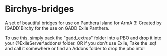 # Birchys-bridges
A set of beautiful bridges for use on Panthera Island for ArmA 3!
Created by [GADD]Birchy for the use on GADD Exile Panthera.

To use this, simply pack the "gadd_extras" folder into a PBO and drop it into your @ExileServer\addons\ folder.
OR if you don't use Exile, Take the .sqf and call it somewhere or find an Addons folder to drop the pbo into!
